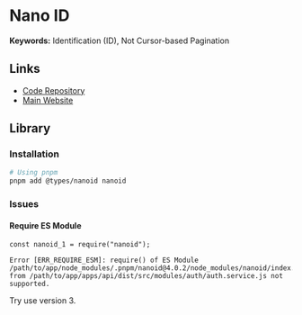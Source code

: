# Nano ID

**Keywords:** Identification (ID), Not Cursor-based Pagination

## Links

- [Code Repository](https://github.com/ai/nanoid)
- [Main Website](https://zelark.github.io/nano-id-cc)

## Library

### Installation

```sh
# Using pnpm
pnpm add @types/nanoid nanoid
```

### Issues

#### Require ES Module

```log
const nanoid_1 = require("nanoid");

Error [ERR_REQUIRE_ESM]: require() of ES Module /path/to/app/node_modules/.pnpm/nanoid@4.0.2/node_modules/nanoid/index.js from /path/to/app/apps/api/dist/src/modules/auth/auth.service.js not supported.
```

Try use version 3.
